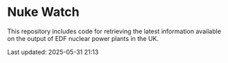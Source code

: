 # Nuke Watch

This repository includes code for retrieving the latest information available on the output of EDF nuclear power plants in the UK.

Last updated: 2025-05-31 21:13
